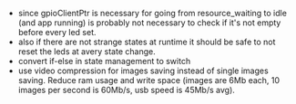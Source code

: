 - since gpioClientPtr is necessary for going from resource_waiting to idle (and app running) is probably not necessary
to check if it's not empty before every led set.
- also if there are not strange states at runtime it should be safe to not reset the leds at avery state change.
- convert if-else in state management to switch
- use video compression for images saving instead of single images saving. Reduce ram usage and write space (images are 6Mb
each, 10 images per second is 60Mb/s, usb speed is 45Mb/s avg).
